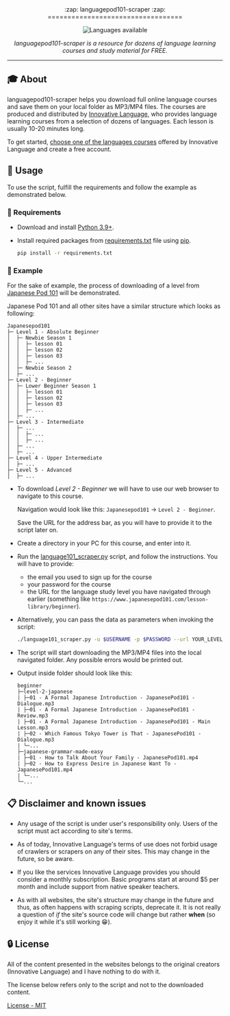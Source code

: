 <div align='center'>
:zap: languagepod101-scraper :zap:
==================================

![Languages available](readme/language_selection.jpg)

_languagepod101-scraper is a resource for dozens of language learning courses and study material for FREE._
</div>

---

## :mortar_board: About

languagepod101-scraper helps you download full online language courses and save them on your local folder as MP3/MP4 files.
The courses are produced and distributed by [Innovative Language](https://www.innovativelanguage.com/online-language-courses),
who provides language learning courses from a selection of dozens of languages. Each lesson is usually 10-20 minutes long.

To get started, [choose one of the languages courses](https://www.innovativelanguage.com/online-language-courses)
offered by Innovative Language and create a free account.

## :pushpin: Usage

To use the script, fulfill the requirements and follow the example as demonstrated below.

### :electric_plug: Requirements

- Download and install [Python 3.9+](https://www.python.org/).
- Install required packages from [requirements.txt](requirements.txt) file using
  [pip](https://packaging.python.org/tutorials/installing-packages/).

  ```sh
  pip install -r requirements.txt
  ```

### :bookmark_tabs: Example

For the sake of example, the process of downloading of a level from
[Japanese Pod 101](https://www.japanesepod101.com/) will be demonstrated.

Japanese Pod 101 and all other sites have a similar structure which looks as following:

  ```
  Japanesepod101
  ├─ Level 1 - Absolute Beginner
  │  ├─ Newbie Season 1
  │  │  ├─ lesson 01
  │  │  ├─ lesson 02
  │  │  ├─ lesson 03
  │  │  ├─ ...
  │  ├─ Newbie Season 2
  │  ├─ ...
  ├─ Level 2 - Beginner
  │  ├─ Lower Beginner Season 1
  │  │  ├─ lesson 01
  │  │  ├─ lesson 02
  │  │  ├─ lesson 03
  │  │  ├─ ...
  │  ├─ ...
  ├─ Level 3 - Intermediate
  │  ├─ ...
  │  │  ├─ ...
  │  │  ├─ ...
  │  ├─ ...
  │  ├─ ...
  ├─ Level 4 - Upper Intermediate
  │  ├─ ...
  ├─ Level 5 - Advanced
  │  ├─ ...
  ```

- To download *Level 2 - Beginner* we will have to use our web browser to navigate
  to this course.

  Navigation would look like this: `Japanesepod101` → `Level 2 - Beginner`.
  
  Save the URL for the address bar, as you will have to provide it to the script later on.

- Create a directory in your PC for this course, and enter into it.

- Run the [language101_scraper.py](language101_scraper.py) script, and follow the instructions.
  You will have to provide:

  - the email you used to sign up for the course
  - your password for the course
  - the URL for the language study level you have navigated through earlier
    (something like `https://www.japanesepod101.com/lesson-library/beginner`).

- Alternatively, you can pass the data as parameters when invoking the script:

  ```sh
  ./language101_scraper.py -u $USERNAME -p $PASSWORD --url YOUR_LEVEL_URL
  ```

- The script will start downloading the MP3/MP4 files into the local navigated folder.
  Any possible errors would be printed out.

- Output inside folder should look like this:

  ```
  beginner
  ├─level-2-japanese
  | ├─01 - A Formal Japanese Introduction - JapanesePod101 - Dialogue.mp3
  | ├─01 - A Formal Japanese Introduction - JapanesePod101 - Review.mp3
  | ├─01 - A Formal Japanese Introduction - JapanesePod101 - Main Lesson.mp3
  | ├─02 - Which Famous Tokyo Tower is That - JapanesePod101 - Dialogue.mp3
  | └─...
  ├─japanese-grammar-made-easy
  | ├─01 - How to Talk About Your Family - JapanesePod101.mp4
  | ├─02 - How to Express Desire in Japanese Want To - JapanesePod101.mp4
  | └─...
  └─...
  ```

## :clipboard: Disclaimer and known issues

- Any usage of the script is under user's responsibility only. Users of the script must act according to site's terms.

- As of today, Innovative Language's terms of use does not forbid usage of crawlers or scrapers on any of their sites.
This may change in the future, so be aware.

- If you like the services Innovative Language provides you should consider a monthly subscription. Basic programs start at around $5 per month and include support from native speaker teachers.

- As with all websites, the site's structure may change in the future and thus, as often happens with scraping scripts, deprecate it. It is not really a question of *if* the site's source code will change but rather **when** (so enjoy it while it's still working :grin:).

## :lock: License

All of the content presented in the websites belongs to the original creators (Innovative Language) and I have nothing to do with it.

The license below refers only to the script and not to the downloaded content.

[License - MIT](LICENSE.md)
